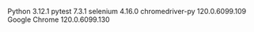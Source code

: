 Python 3.12.1
pytest             7.3.1
selenium 4.16.0
chromedriver-py    120.0.6099.109
Google Chrome 120.0.6099.130
